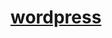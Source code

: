 # [wordpress](https://developer.wordpress.org/advanced-administration/before-install/howto-install/)
